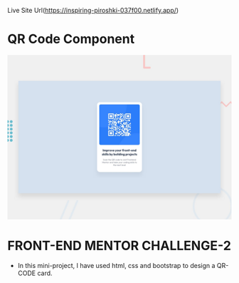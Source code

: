 Live Site Url(https://inspiring-piroshki-037f00.netlify.app/)

# QR Code Component
![Design preview for the QR Code Component](./design/desktop-preview.jpg)

# FRONT-END MENTOR CHALLENGE-2 
 
 - In this mini-project, I have used html, css and bootstrap to design a QR-CODE card.
